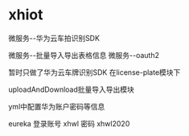# xhiot
微服务--华为云车拍识别SDK

微服务--批量导入导出表格信息
微服务--oauth2


暂时只做了华为云车牌识别SDK
在license-plate模块下

uploadAndDownload批量导入导出模块

yml中配置华为账户密码等信息

eureka
登录账号  xhwl
密码 xhwl2020


